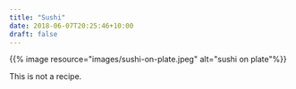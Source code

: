 ```yaml
---
title: "Sushi"
date: 2018-06-07T20:25:46+10:00
draft: false
---
```


{{% image resource="images/sushi-on-plate.jpeg" alt="sushi on plate"%}}

This is not a recipe.
